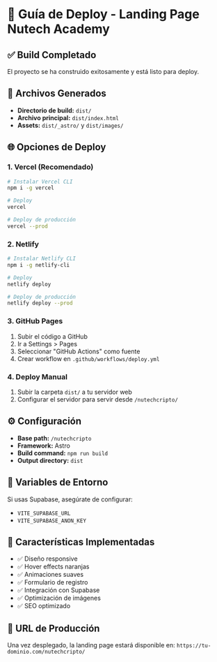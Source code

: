 # 🚀 Guía de Deploy - Landing Page Nutech Academy

## ✅ Build Completado
El proyecto se ha construido exitosamente y está listo para deploy.

## 📁 Archivos Generados
- **Directorio de build:** `dist/`
- **Archivo principal:** `dist/index.html`
- **Assets:** `dist/_astro/` y `dist/images/`

## 🌐 Opciones de Deploy

### 1. Vercel (Recomendado)
```bash
# Instalar Vercel CLI
npm i -g vercel

# Deploy
vercel

# Deploy de producción
vercel --prod
```

### 2. Netlify
```bash
# Instalar Netlify CLI
npm i -g netlify-cli

# Deploy
netlify deploy

# Deploy de producción
netlify deploy --prod
```

### 3. GitHub Pages
1. Subir el código a GitHub
2. Ir a Settings > Pages
3. Seleccionar "GitHub Actions" como fuente
4. Crear workflow en `.github/workflows/deploy.yml`

### 4. Deploy Manual
1. Subir la carpeta `dist/` a tu servidor web
2. Configurar el servidor para servir desde `/nutechcripto/`

## ⚙️ Configuración
- **Base path:** `/nutechcripto`
- **Framework:** Astro
- **Build command:** `npm run build`
- **Output directory:** `dist`

## 🔧 Variables de Entorno
Si usas Supabase, asegúrate de configurar:
- `VITE_SUPABASE_URL`
- `VITE_SUPABASE_ANON_KEY`

## 📱 Características Implementadas
- ✅ Diseño responsive
- ✅ Hover effects naranjas
- ✅ Animaciones suaves
- ✅ Formulario de registro
- ✅ Integración con Supabase
- ✅ Optimización de imágenes
- ✅ SEO optimizado

## 🎯 URL de Producción
Una vez desplegado, la landing page estará disponible en:
`https://tu-dominio.com/nutechcripto/`
